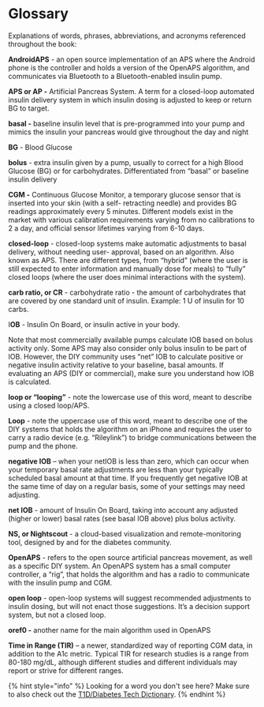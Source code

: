 # Glossary

Explanations of words, phrases, abbreviations, and acronyms referenced throughout the book:

**AndroidAPS** - an open source implementation of an APS where the Android phone is the controller and holds a version of the OpenAPS algorithm, and communicates via Bluetooth to a Bluetooth-enabled insulin pump.

**APS or AP -** Artificial Pancreas System. A term for a closed-loop automated insulin delivery system in which insulin dosing is adjusted to keep or return BG to target.

**basal -** baseline insulin level that is pre-programmed into your pump and mimics the insulin your pancreas would give throughout the day and night

**BG** - Blood Glucose

**bolus** - extra insulin given by a pump, usually to correct for a high Blood Glucose \(BG\) or for carbohydrates. Differentiated from “basal” or baseline insulin delivery

**CGM -** Continuous Glucose Monitor, a temporary glucose sensor that is inserted into your skin \(with a self- retracting needle\) and provides BG readings approximately every 5 minutes. Different models exist in the market with various calibration requirements varying from no calibrations to 2 a day, and official sensor lifetimes varying from 6-10 days.

**closed-loop** - closed-loop systems make automatic adjustments to basal delivery, without needing user- approval, based on an algorithm. Also known as APS. There are different types, from “hybrid” \(where the user is still expected to enter information and manually dose for meals\) to “fully” closed loops \(where the user does minimal interactions with the system\).

**carb ratio, or CR** - carbohydrate ratio - the amount of carbohydrates that are covered by one standard unit of insulin. Example: 1 U of insulin for 10 carbs.

I**OB** - Insulin On Board, or insulin active in your body.

Note that most commercially available pumps calculate IOB based on bolus activity only. Some APS may also consider only bolus insulin to be part of IOB. However, the DIY community uses “net” IOB to calculate positive or negative insulin activity relative to your baseline, basal amounts. If evaluating an APS \(DIY or commercial\), make sure you understand how IOB is calculated.

**loop or “looping”** - note the lowercase use of this word, meant to describe using a closed loop/APS.

**Loop** - note the uppercase use of this word, meant to describe one of the DIY systems that holds the algorithm on an iPhone and requires the user to carry a radio device \(e.g. “Rileylink”\) to bridge communications between the pump and the phone.

**negative IOB** – when your netIOB is less than zero, which can occur when your temporary basal rate adjustments are less than your typically scheduled basal amount at that time. If you frequently get negative IOB at the same time of day on a regular basis, some of your settings may need adjusting.

**net IOB** - amount of Insulin On Board, taking into account any adjusted \(higher or lower\) basal rates \(see basal IOB above\) plus bolus activity.

**NS, or Nightscout** - a cloud-based visualization and remote-monitoring tool, designed by and for the diabetes community.

**OpenAPS** - refers to the open source artificial pancreas movement, as well as a specific DIY system. An OpenAPS system has a small computer controller, a “rig”, that holds the algorithm and has a radio to communicate with the insulin pump and CGM.

**open loop** - open-loop systems will suggest recommended adjustments to insulin dosing, but will not enact those suggestions. It’s a decision support system, but not a closed loop.

**oref0 -** another name for the main algorithm used in OpenAPS

**Time in Range \(TIR\)** – a newer, standardized way of reporting CGM data, in addition to the A1c metric. Typical TIR for research studies is a range from 80-180 mg/dL, although different studies and different individuals may report or strive for different ranges.

{% hint style="info" %}
Looking for a word you don't see here? Make sure to also check out the [T1D/Diabetes Tech Dictionary](https://www.winchcombe.org/t1resources/dictionary.aspx).
{% endhint %}

